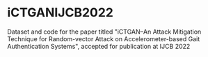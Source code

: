 # iCTGANIJCB2022
Dataset and code for the paper titled "iCTGAN–An Attack Mitigation Technique for Random-vector Attack on Accelerometer-based Gait Authentication Systems", accepted for publication at IJCB 2022
